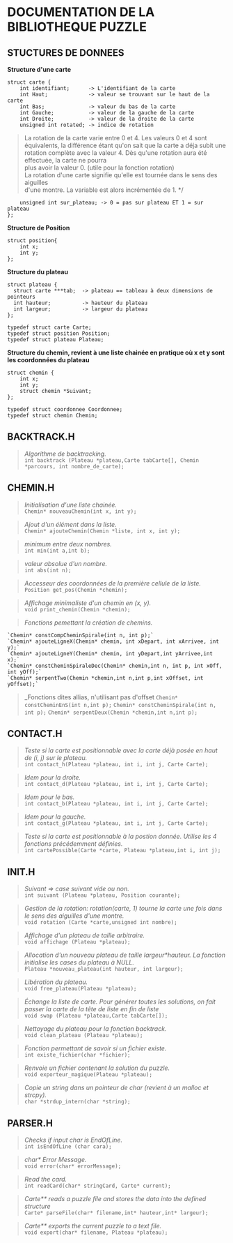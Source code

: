 DOCUMENTATION DE LA BIBLIOTHEQUE PUZZLE
=======================================


STUCTURES DE DONNEES
--------------------

__Structure d'une carte__	


    struct carte {
        int identifiant;      -> L'identifiant de la carte 
        int Haut;             -> valeur se trouvant sur le haut de la carte
        int Bas;              -> valeur du bas de la carte
        int Gauche;           -> valeur de la gauche de la carte
        int Droite;           -> valeur de la droite de la carte
        unsigned int rotated; -> indice de rotation
  
> La rotation de la carte varie entre 0 et 4. Les valeurs 0 et 4 sont équivalents, 
> la différence étant qu'on sait que la carte a déja subit une rotation complète
> avec la valeur 4. Dès qu'une rotation aura été effectuée, la carte ne pourra		
> plus avoir la valeur 0. (utile pour la fonction rotation)  
> La rotation d'une carte signifie qu'elle est tournée dans le sens des aiguilles	
> d'une montre. La variable est alors incrémentée de 1. */     
  
        unsigned int sur_plateau; -> 0 = pas sur plateau ET 1 = sur plateau 
    };

__Structure de Position__	

    struct position{
        int x;
        int y;
    };

__Structure du plateau__

    struct plateau {
      struct carte ***tab;  -> plateau == tableau à deux dimensions de pointeurs
      int hauteur;          -> hauteur du plateau
      int largeur;          -> largeur du plateau
    };

    typedef struct carte Carte;
    typedef struct position Position;
    typedef struct plateau Plateau;

__Structure du chemin, revient à une liste chainée en pratique où x et y sont les coordonnées du plateau__

    struct chemin {
        int x;
        int y;
        struct chemin *Suivant;
    };

    typedef struct coordonnee Coordonnee;
    typedef struct chemin Chemin;
 
BACKTRACK.H
-----------

> _Algorithme de backtracking._   
    `int backtrack (Plateau *plateau,Carte tabCarte[], Chemin *parcours, int nombre_de_carte);`

CHEMIN.H
--------

> _Initialisation d'une liste chainée._  
    `Chemin* nouveauChemin(int x, int y);`

> _Ajout d'un élément dans la liste._  
    `Chemin* ajouteChemin(Chemin *liste, int x, int y);`

> _minimum entre deux nombres._  
    `int min(int a,int b);`

> _valeur absolue d'un nombre._  
    `int abs(int n);`

> _Accesseur des coordonnées de la première cellule de la liste._  
    `Position get_pos(Chemin *chemin);`

> _Affichage minimaliste d'un chemin en (x, y)._  
    `void print_chemin(Chemin *chemin);`

> _Fonctions pemettant la création de chemins._  
     
     
    `Chemin* constCompCheminSpirale(int n, int p);`  
    `Chemin* ajouteLigneX(Chemin* chemin, int xDepart, int xArrivee, int y);`  
    `Chemin* ajouteLigneY(Chemin* chemin, int yDepart,int yArrivee,int x);`  
    `Chemin* constCheminSpiraleDec(Chemin* chemin,int n, int p, int xOff, int yOff);`  
    `Chemin* serpentTwo(Chemin *chemin,int n,int p,int xOffset, int yOffset);`  

> _Fonctions dites allias, n'utilisant pas d'offset
	`Chemin* constCheminEnS(int n,int p);`
	`Chemin* constCheminSpirale(int n, int p);` 
	`Chemin* serpentDeux(Chemin *chemin,int n,int p);`

CONTACT.H
---------

> _Teste si la carte est positionnable avec la carte déjà posée en haut de (i, j) sur le plateau._  
    `int contact_h(Plateau *plateau, int i, int j, Carte Carte);`

> _Idem pour la droite._  
    `int contact_d(Plateau *plateau, int i, int j, Carte Carte);`

> _Idem pour le bas._   
    `int contact_b(Plateau *plateau, int i, int j, Carte Carte);`

> _Idem pour la gauche._   
    `int contact_g(Plateau *plateau, int i, int j, Carte Carte);`

> _Teste si la carte est positionnable à la postion donnée. Utilise les 4 fonctions précédemment définies._   
    `int cartePossible(Carte *carte, Plateau *plateau,int i, int j);`

INIT.H
------

> _Suivant => case suivant vide ou non._   
    `int suivant (Plateau *plateau, Position courante);`

> _Gestion de la rotation: rotation(carte, 1) tourne la carte une fois dans le sens des aiguilles d'une montre._   
    `void rotation (Carte *carte,unsigned int nombre);`

> _Affichage d'un plateau de taille arbitraire._  
    `void affichage (Plateau *plateau);`

> _Allocation d'un nouveau plateau de taille largeur*hauteur. La fonction initialise les cases du plateau à NULL._   
    `Plateau *nouveau_plateau(int hauteur, int largeur);`

> _Libération du plateau._  
    `void free_plateau(Plateau *plateau);`

> _Échange la liste de carte. Pour générer toutes les solutions, on fait passer la carte de la tête de liste en fin de liste_  
    `void swap (Plateau *plateau,Carte tabCarte[]);`

> _Nettoyage du plateau pour la fonction backtrack._  
    `void clean_plateau (Plateau *plateau);`

> _Fonction permettant de savoir si un fichier existe._  
    `int existe_fichier(char *fichier);`

> _Renvoie un fichier contenant la solution du puzzle._  
    `void exporteur_magique(Plateau *plateau);`

> _Copie un string dans un pointeur de char (revient à un malloc et strcpy)._   
    `char *strdup_intern(char *string);`

PARSER.H
--------

> _Checks if input char is EndOfLine._  
    `int isEndOfLine (char cara);`

> _char* Error Message._  
    `void error(char* errorMessage);`

> _Read the card._  
    `int readCard(char* stringCard, Carte* current);`

> _Carte** reads a puzzle file and stores the data into the defined structure_  
    `Carte* parseFile(char* filename,int* hauteur,int* largeur);`

> _Carte** exports the current puzzle to a text file._  
    `void export(char* filename, Plateau *plateau);`
